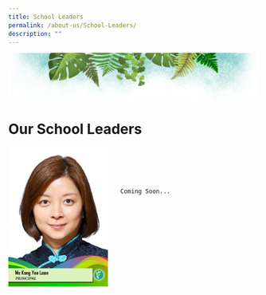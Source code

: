 ```yaml
---
title: School Leaders
permalink: /about-us/School-Leaders/
description: ""
---
```

![](/images/Banner.png)

# **Our School Leaders**



<img src="/images/Principal.jpeg" style="width:200px;height:280px;margin-right:25px;" align = "left">


```





Coming Soon...


```
